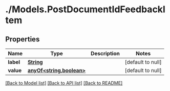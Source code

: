 # ./Models.PostDocumentIdFeedbackItem
## Properties

Name | Type | Description | Notes
------------ | ------------- | ------------- | -------------
**label** | [**String**](string.md) |  | [default to null]
**value** | [**anyOf&lt;string,boolean&gt;**](anyOf&lt;string,boolean&gt;.md) |  | [default to null]

[[Back to Model list]](../README.md#documentation-for-models) [[Back to API list]](../README.md#documentation-for-api-endpoints) [[Back to README]](../README.md)

